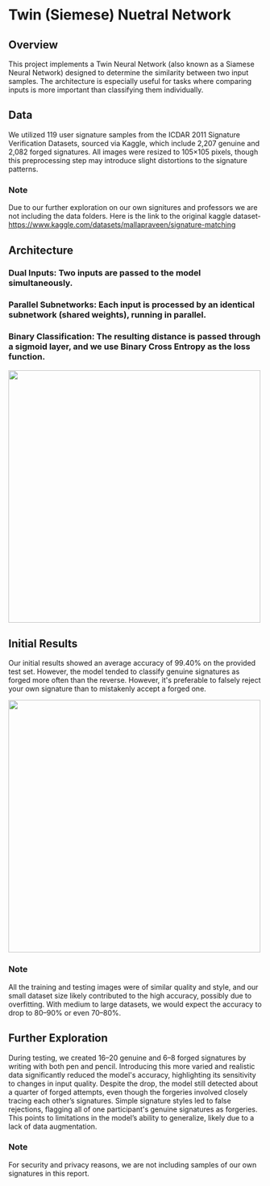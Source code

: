 # Twin (Siemese) Nuetral Network
 
## Overview
This project implements a Twin Neural Network (also known as a Siamese Neural Network) designed to determine the similarity between two input samples. The architecture is especially useful for tasks where comparing inputs is more important than classifying them individually.
 
## Data 
We utilized 119 user signature samples from the ICDAR 2011 Signature Verification Datasets, sourced via Kaggle, which include 2,207 genuine and 2,082 forged signatures. All images were resized to 105×105 pixels, though this preprocessing step may introduce slight distortions to the signature patterns.
### Note
Due to our further exploration on our own signitures and professors we are not including the data folders. Here is the link to the original kaggle dataset- https://www.kaggle.com/datasets/mallapraveen/signature-matching
 
## Architecture
### Dual Inputs: Two inputs are passed to the model simultaneously.
 
### Parallel Subnetworks: Each input is processed by an identical subnetwork (shared weights), running in parallel.
 
### Binary Classification: The resulting distance is passed through a sigmoid layer, and we use Binary Cross Entropy as the loss function.
 
<img src="https://github.com/user-attachments/assets/476733b3-7c0c-4ceb-901e-cd4d23427700" width=500 />
 
## Initial Results
Our initial results showed an average accuracy of 99.40% on the provided test set. However, the model tended to classify genuine signatures as forged more often than the reverse. However, it's preferable to falsely reject your own signature than to mistakenly accept a forged one.

<img src="https://github.com/user-attachments/assets/b0572835-f752-4e3a-9d57-8421fb45b172" width=500 />
 
### Note
All the training and testing images were of similar quality and style, and our small dataset size likely contributed to the high accuracy, possibly due to overfitting. With medium to large datasets, we would expect the accuracy to drop to 80–90% or even 70–80%.
 
## Further Exploration
During testing, we created 16–20 genuine and 6–8 forged signatures by writing with both pen and pencil. Introducing this more varied and realistic data significantly reduced the model's accuracy, highlighting its sensitivity to changes in input quality. Despite the drop, the model still detected about a quarter of forged attempts, even though the forgeries involved closely tracing each other’s signatures. Simple signature styles led to false rejections, flagging all of one participant's genuine signatures as forgeries. This points to limitations in the model’s ability to generalize, likely due to a lack of data augmentation.
 
### Note
For security and privacy reasons, we are not including samples of our own signatures in this report.
